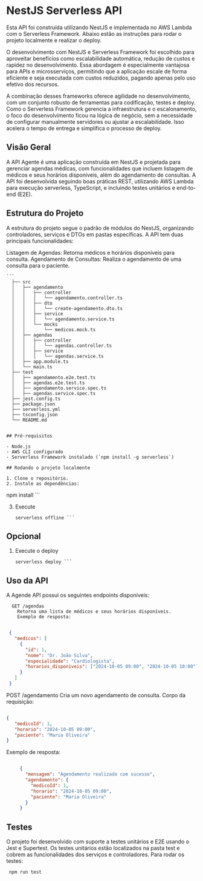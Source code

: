 # NestJS Serverless API

Esta API foi construída utilizando NestJS e implementada no AWS Lambda com o Serverless Framework. Abaixo estão as instruções para rodar o projeto localmente e realizar o deploy.

O desenvolvimento com NestJS e Serverless Framework foi escolhido para aproveitar benefícios como escalabilidade automática, redução de custos e rapidez no desenvolvimento. Essa abordagem é especialmente vantajosa para APIs e microsserviços, permitindo que a aplicação escale de forma eficiente e seja executada com custos reduzidos, pagando apenas pelo uso efetivo dos recursos.

A combinação desses frameworks oferece agilidade no desenvolvimento, com um conjunto robusto de ferramentas para codificação, testes e deploy. Como o Serverless Framework gerencia a infraestrutura e o escalonamento, o foco do desenvolvimento ficou na lógica de negócio, sem a necessidade de configurar manualmente servidores ou ajustar a escalabilidade. Isso acelera o tempo de entrega e simplifica o processo de deploy.

## Visão Geral

A API Agente é uma aplicação construída em NestJS e projetada para gerenciar agendas médicas, com funcionalidades que incluem listagem de médicos e seus horários disponíveis, além do agendamento de consultas. A API foi desenvolvida seguindo boas práticas REST, utilizando AWS Lambda para execução serverless, TypeScript, e incluindo testes unitários e end-to-end (E2E).

## Estrutura do Projeto

A estrutura do projeto segue o padrão de módulos do NestJS, organizando controladores, serviços e DTOs em pastas específicas. A API tem duas principais funcionalidades:

   Listagem de Agendas: Retorna médicos e horários disponíveis para consulta.
   Agendamento de Consultas: Realiza o agendamento de uma consulta para o paciente.

    ```
      ├── src
      │   ├── agendamento
      │   │   ├── controller
      │   │   │   └── agendamento.controller.ts
      │   │   ├── dto
      │   │   │   └── create-agendamento.dto.ts
      │   │   ├── service
      │   │   │   └── agendamento.service.ts
      │   │   └── mocks
      │   │       └── medicos.mock.ts
      │   ├── agendas
      │   │   ├── controller
      │   │   │   └── agendas.controller.ts
      │   │   ├── service
      │   │   │   └── agendas.service.ts
      │   ├── app.module.ts
      │   └── main.ts
      ├── test
      │   ├── agendamento.e2e.test.ts
      │   ├── agendas.e2e.test.ts
      │   ├── agendamento.service.spec.ts
      │   ├── agendas.service.spec.ts
      ├── jest.config.ts
      ├── package.json
      ├── serverless.yml
      ├── tsconfig.json
      └── README.md
   ```

## Pré-requisitos

- Node.js
- AWS CLI configurado
- Serverless Framework instalado (`npm install -g serverless`)

## Rodando o projeto localmente

1. Clone o repositório.
2. Instale as dependências:
   ```
   npm install ```

3. Execute
   ```
   serverless offline ```

## Opcional

1. Execute o deploy 
   ``` 
   serverless deploy ```

## Uso da API

A Agende API possui os seguintes endpoints disponíveis:

      GET /agendas
        Retorna uma lista de médicos e seus horários disponíveis.
        Exemplo de resposta:

   ```json

    {
      "medicos": [
        {
          "id": 1,
          "nome": "Dr. João Silva",
          "especialidade": "Cardiologista",
          "horarios_disponiveis": ["2024-10-05 09:00", "2024-10-05 10:00"]
        }
      ]
    }
```
   POST /agendamento
   Cria um novo agendamento de consulta.
   Corpo da requisição:

   ```json

   {
      "medicoId": 1,
      "horario": "2024-10-05 09:00",
      "paciente": "Maria Oliveira"
   }

```

Exemplo de resposta:

   ```json

        {
          "mensagem": "Agendamento realizado com sucesso",
          "agendamento": {
            "medicoId": 1,
            "horario": "2024-10-05 09:00",
            "paciente": "Maria Oliveira"
          }
        }
```
## Testes

   O projeto foi desenvolvido com suporte a testes unitários e E2E usando o Jest e Supertest. Os testes unitários estão localizados na pasta test e cobrem as funcionalidades dos serviços e controladores. Para rodar os testes:
   
   ```
    npm run test
   ```

